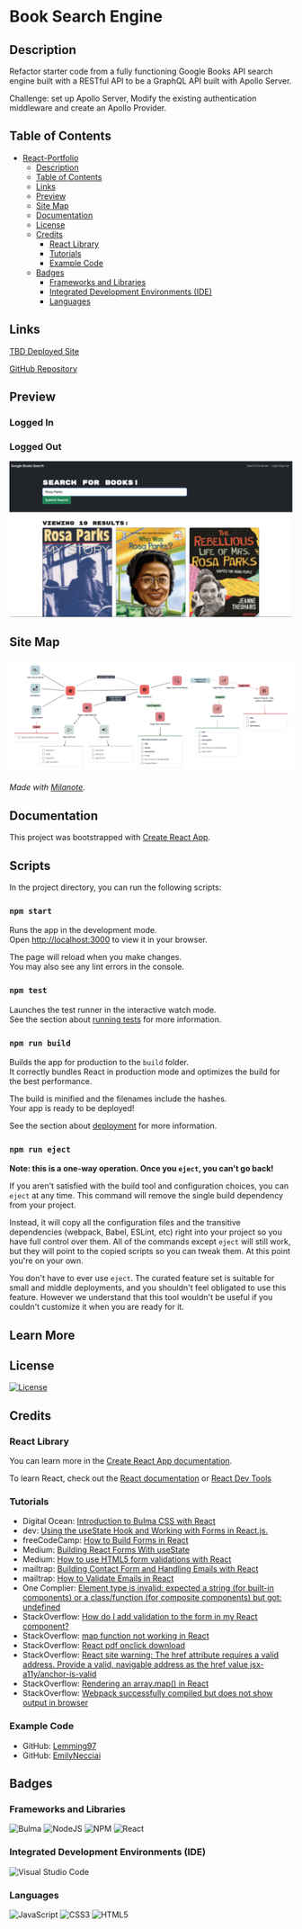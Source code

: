# Book Search Engine

## Description
Refactor starter code from a fully functioning Google Books API search engine built with a RESTful API to be a GraphQL API built with Apollo Server.

Challenge: set up Apollo Server, Modify the existing authentication middleware and create an Apollo Provider.

## Table of Contents
- [React-Portfolio](#React-Portfolio)
  - [Description](#description)
  - [Table of Contents](#table-of-contents)
  - [Links](#links)
  - [Preview](#preview)
  - [Site Map](#site-map)
  - [Documentation](#documentation)
  - [License](#license)
  - [Credits](#credits)
    - [React Library](#react-library)
    - [Tutorials](#tutorials)
    - [Example Code](#example-code)
  - [Badges](#badges)
    - [Frameworks and Libraries](#frameworks-and-libraries)
    - [Integrated Development Environments (IDE)](#untegrated-development-environments-ide)
    - [Languages](#languages)
## Links

[TBD Deployed Site]()

[GitHub Repository](https://github.com/victoriamcn/book-search-engine)

## Preview

### Logged In

### Logged Out
![Logged Out Preview alt: Header only showed options to search for books or login/signup. In the search bar, 'Rosa Parks' is typed out. Below show 10 books as a result from the search.](./assets/notloggedin.png)

## Site Map

![images shows the user flow for the book search engine](./assets/sitemap_book-search-engine.png)

*Made with [Milanote](https://www.milanote.com/refer/rcEpkqyVyNt7y3JS1C).*

## Documentation

This project was bootstrapped with [Create React App](https://github.com/facebook/create-react-app).

## Scripts

In the project directory, you can run the following scripts:

### `npm start`

Runs the app in the development mode.\
Open [http://localhost:3000](http://localhost:3000) to view it in your browser.

The page will reload when you make changes.\
You may also see any lint errors in the console.

### `npm test`

Launches the test runner in the interactive watch mode.\
See the section about [running tests](https://facebook.github.io/create-react-app/docs/running-tests) for more information.

### `npm run build`

Builds the app for production to the `build` folder.\
It correctly bundles React in production mode and optimizes the build for the best performance.

The build is minified and the filenames include the hashes.\
Your app is ready to be deployed!

See the section about [deployment](https://facebook.github.io/create-react-app/docs/deployment) for more information.

### `npm run eject`

**Note: this is a one-way operation. Once you `eject`, you can't go back!**

If you aren't satisfied with the build tool and configuration choices, you can `eject` at any time. This command will remove the single build dependency from your project.

Instead, it will copy all the configuration files and the transitive dependencies (webpack, Babel, ESLint, etc) right into your project so you have full control over them. All of the commands except `eject` will still work, but they will point to the copied scripts so you can tweak them. At this point you're on your own.

You don't have to ever use `eject`. The curated feature set is suitable for small and middle deployments, and you shouldn't feel obligated to use this feature. However we understand that this tool wouldn't be useful if you couldn't customize it when you are ready for it.

## Learn More




## License

[![License](https://img.shields.io/badge/License-Apache_2.0-blue.svg)](https://opensource.org/licenses/Apache-2.0)

## Credits

### React Library

You can learn more in the [Create React App documentation](https://facebook.github.io/create-react-app/docs/getting-started).

To learn React, check out the [React documentation](https://reactjs.org/) or [React Dev Tools](https://react.dev/learn/react-developer-tools) 

### Tutorials

- Digital Ocean: [Introduction to Bulma CSS with React](https://www.digitalocean.com/community/tutorials/react-intro-react-bulma-components)
- dev: [Using the useState Hook and Working with Forms in React.js.](https://dev.to/heyjoshlee/using-the-usestate-hook-and-working-with-forms-in-react-js-m6b)
- freeCodeCamp: [How to Build Forms in React](https://www.freecodecamp.org/news/how-to-build-forms-in-react/)
- Medium: [Building React Forms With useState](https://medium.com/@aaron_schuyler/building-react-forms-with-usestate-2cf45a3110ac)
- Medium: [How to use HTML5 form validations with React](https://codeburst.io/how-to-use-html5-form-validations-with-react-4052eda9a1d4)
- mailtrap: [Building Contact Form and Handling Emails with React](https://mailtrap.io/blog/react-contact-form/)
- mailtrap: [How to Validate Emails in React](https://mailtrap.io/blog/validate-emails-in-react/)
- One Complier: [Element type is invalid: expected a string (for built-in components) or a class/function (for composite components) but got: undefined](https://onecompiler.com/questions/3tjhj2ytk/element-type-is-invalid-expected-a-string-for-built-in-components-or-a-class-function-for-composite-components-but-got-undefined-you-likely-forgot-to-export-your-component-from-the-file-it-s-defined-in-or-you-might-have-mixed-up-default-and-named-imports)
- StackOverflow: [How do I add validation to the form in my React component?](https://stackoverflow.com/questions/41296668/how-do-i-add-validation-to-the-form-in-my-react-component)
- StackOverflow: [map function not working in React](https://stackoverflow.com/questions/39999671/map-function-not-working-in-react)
- StackOverflow: [React pdf onclick download](https://stackoverflow.com/questions/50964445/react-pdf-onclick-download)
- StackOverflow: [React site warning: The href attribute requires a valid address. Provide a valid, navigable address as the href value jsx-a11y/anchor-is-valid](https://stackoverflow.com/questions/52801051/react-site-warning-the-href-attribute-requires-a-valid-address-provide-a-valid)
- StackOverflow: [Rendering an array.map() in React](https://stackoverflow.com/questions/38282997/rendering-an-array-map-in-react)
- StackOverflow: [Webpack successfully compiled but does not show output in browser](https://stackoverflow.com/questions/44515434/webpack-successfully-compiled-but-does-not-show-output-in-browser)

### Example Code

- GitHub: [Lemming97](https://github.com/Lemming97/React_Portfolio/blob/main/src/components/Contact/index.js)
- GitHub: [EmilyNecciai](https://github.com/EmilyNecciai/react-portfolio/blob/main/src/components/Contact.js)

## Badges

### Frameworks and Libraries

![Bulma](https://img.shields.io/badge/bulma-00D0B1?style=for-the-badge&logo=bulma&logoColor=white)
![NodeJS](https://img.shields.io/badge/node.js-6DA55F?style=for-the-badge&logo=node.js&logoColor=white)
![NPM](https://img.shields.io/badge/NPM-%23CB3837.svg?style=for-the-badge&logo=npm&logoColor=white)
![React](https://img.shields.io/badge/react-%2320232a.svg?style=for-the-badge&logo=react&logoColor=%2361DAFB)


### Integrated Development Environments (IDE)

![Visual Studio Code](https://img.shields.io/badge/Visual%20Studio%20Code-0078d7.svg?style=for-the-badge&logo=visual-studio-code&logoColor=white)

### Languages

![JavaScript](https://img.shields.io/badge/javascript-%23323330.svg?style=for-the-badge&logo=javascript&logoColor=%23F7DF1E)
![CSS3](https://img.shields.io/badge/css3-%231572B6.svg?style=for-the-badge&logo=css3&logoColor=white)
![HTML5](https://img.shields.io/badge/html5-%23E34F26.svg?style=for-the-badge&logo=html5&logoColor=white)
